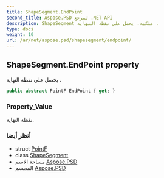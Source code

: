 ```yaml
---
title: ShapeSegment.EndPoint
second_title: Aspose.PSD لمرجع .NET API
description: ShapeSegment ملكية. يحصل على نقطة النهاية .
type: docs
weight: 10
url: /ar/net/aspose.psd/shapesegment/endpoint/
---
```

## ShapeSegment.EndPoint property

يحصل على نقطة النهاية .

```csharp
public abstract PointF EndPoint { get; }
```

### Property_Value

نقطة النهاية.

### أنظر أيضا

* struct [PointF](../../pointf/)
* class [ShapeSegment](../)
* مساحة الاسم [Aspose.PSD](../../shapesegment/)
* المجسم [Aspose.PSD](../../../)


